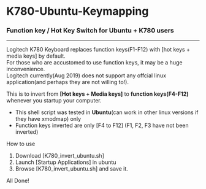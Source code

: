 # K780-Ubuntu-Keymapping


<h3>Function key / Hot Key Switch for Ubuntu + K780 users</h3>

---

Logitech K780 Keyboard replaces function keys(F1-F12) with [hot keys + media keys] by default.</br>
For those who are accustomed to use function keys, it may be a huge inconvenience.</br>
Logitech currently(Aug 2019) does not support any offcial linux application(and perhaps they are not willing to!).</br>

This is to invert from **[Hot keys + Media keys]** to **function keys(F4-F12)** whenever you startup your computer. 

* This shell script was tested in **Ubuntu**(can work in other linux versions if they have xmodmap) only
* Function keys inverted are only [F4 to F12] (F1, F2, F3 have not been inverted)

How to use
1. Download [K780_invert_ubuntu.sh]
2. Launch [Startup Applications] in ubuntu
3. Browse [K780_invert_ubuntu.sh] and save it. 

All Done!
